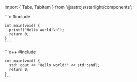 import { Tabs, TabItem } from '@astrojs/starlight/components';

<Tabs>
  <TabItem label="C">
    ```c
    #include <stdio.h>

    int main(void) {
      printf("Hello world!\n");
      return 0;
    }
    ```

  </TabItem>
  <TabItem label="C++">
    ```c++
    #include <iostream>

    int main(void) {
      std::cout << "Hello world!" << std::endl;
      return 0;
    }
    ```

  </TabItem>
</Tabs>
